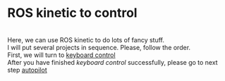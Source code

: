 ROS kinetic to control
==
<br> Here, we can use ROS kinetic to do lots of fancy stuff.
<br> I will put several projects in sequence. Please, follow the order.
<br> First, we will turn to [keyboard control](https://github.com/Shicheng-Liu/parrot_PSU/blob/master/control%20a%20physical%20drone/kinetic/keyboard%20control.md)
<br>After you have finished _keyboard control_ successfully, please go to next step [autopilot](https://github.com/Shicheng-Liu/parrot_PSU/blob/master/control%20a%20physical%20drone/kinetic/autopilot.md)
 
